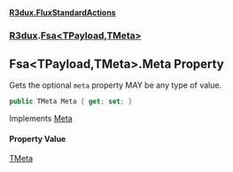 #### [R3dux.FluxStandardActions](R3dux.FluxStandardActions.md 'R3dux.FluxStandardActions')
### [R3dux](R3dux.FluxStandardActions.md#R3dux 'R3dux').[Fsa&lt;TPayload,TMeta&gt;](Fsa_TPayload,TMeta_.md 'R3dux.Fsa<TPayload,TMeta>')

## Fsa<TPayload,TMeta>.Meta Property

Gets the optional `meta` property MAY be any type of value.

```csharp
public TMeta Meta { get; set; }
```

Implements [Meta](IFsaMeta_TMeta_.Meta.md 'R3dux.IFsaMeta<TMeta>.Meta')

#### Property Value
[TMeta](Fsa_TPayload,TMeta_.md#R3dux.Fsa_TPayload,TMeta_.TMeta 'R3dux.Fsa<TPayload,TMeta>.TMeta')